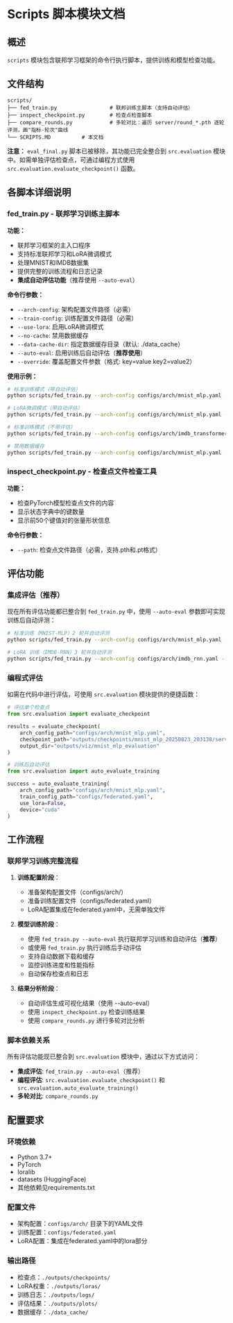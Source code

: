 # Scripts 脚本模块文档

## 概述

`scripts` 模块包含联邦学习框架的命令行执行脚本，提供训练和模型检查功能。

## 文件结构

```
scripts/
├── fed_train.py                 # 联邦训练主脚本（支持自动评估）
├── inspect_checkpoint.py        # 检查点检查脚本
├── compare_rounds.py            # 多轮对比：遍历 server/round_*.pth 逐轮评测，画"指标-轮次"曲线
└── SCRIPTS.MD          # 本文档
```

**注意：** `eval_final.py` 脚本已被移除，其功能已完全整合到 `src.evaluation` 模块中。如需单独评估检查点，可通过编程方式使用 `src.evaluation.evaluate_checkpoint()` 函数。

## 各脚本详细说明

### fed_train.py - 联邦学习训练主脚本

**功能：**
- 联邦学习框架的主入口程序
- 支持标准联邦学习和LoRA微调模式
- 处理MNIST和IMDB数据集
- 提供完整的训练流程和日志记录
- **集成自动评估功能**（推荐使用 `--auto-eval`）

**命令行参数：**
- `--arch-config`: 架构配置文件路径（必需）
- `--train-config`: 训练配置文件路径（必需）
- `--use-lora`: 启用LoRA微调模式
- `--no-cache`: 禁用数据缓存
- `--data-cache-dir`: 指定数据缓存目录（默认: ./data_cache）
- `--auto-eval`: 启用训练后自动评估（**推荐使用**）
- `--override`: 覆盖配置文件参数（格式: key=value key2=value2）

**使用示例：**
```bash
# 标准训练模式（带自动评估）
python scripts/fed_train.py --arch-config configs/arch/mnist_mlp.yaml --train-config configs/federated.yaml --auto-eval

# LoRA微调模式（带自动评估）  
python scripts/fed_train.py --arch-config configs/arch/mnist_mlp.yaml --train-config configs/federated.yaml --use-lora --auto-eval

# 标准训练模式（不带评估）
python scripts/fed_train.py --arch-config configs/arch/imdb_transformer.yaml --train-config configs/federated.yaml

# 禁用数据缓存
python scripts/fed_train.py --arch-config configs/arch/mnist_mlp.yaml --train-config configs/federated.yaml --no-cache
```

### inspect_checkpoint.py - 检查点文件检查工具

**功能：**
- 检查PyTorch模型检查点文件的内容
- 显示状态字典中的键数量
- 显示前50个键值对的张量形状信息

**命令行参数：**
- `--path`: 检查点文件路径（必需，支持.pth和.pt格式）

## 评估功能

### 集成评估（推荐）

现在所有评估功能都已整合到 `fed_train.py` 中，使用 `--auto-eval` 参数即可实现训练后自动评测：

```bash
# 标准训练（MNIST-MLP）2 轮并自动评测
python scripts/fed_train.py --arch-config configs/arch/mnist_mlp.yaml --train-config configs/federated.yaml --auto-eval

# LoRA 训练（IMDB-RNN）3 轮并自动评测
python scripts/fed_train.py --arch-config configs/arch/imdb_rnn.yaml --train-config configs/federated.yaml --use-lora --auto-eval
```

### 编程式评估

如需在代码中进行评估，可使用 `src.evaluation` 模块提供的便捷函数：

```python
# 评估单个检查点
from src.evaluation import evaluate_checkpoint

results = evaluate_checkpoint(
    arch_config_path="configs/arch/mnist_mlp.yaml",
    checkpoint_path="outputs/checkpoints/mnist_mlp_20250823_203138/server/round_2.pth",
    output_dir="outputs/viz/mnist_mlp_evaluation"
)

# 训练后自动评估
from src.evaluation import auto_evaluate_training

success = auto_evaluate_training(
    arch_config_path="configs/arch/mnist_mlp.yaml", 
    train_config_path="configs/federated.yaml",
    use_lora=False,
    device="cuda"
)
```
## 工作流程

### 联邦学习训练完整流程

1. **训练配置阶段**：
   - 准备架构配置文件（configs/arch/）
   - 准备训练配置文件（configs/federated.yaml）
   - LoRA配置集成在federated.yaml中，无需单独文件

2. **模型训练阶段**：
   - 使用 `fed_train.py --auto-eval` 执行联邦学习训练和自动评估（**推荐**）
   - 或使用 `fed_train.py` 执行训练后手动评估
   - 支持自动数据下载和缓存
   - 监控训练进度和性能指标
   - 自动保存检查点和日志

3. **结果分析阶段**：
   - 自动评估生成可视化结果（使用 --auto-eval）
   - 使用 `inspect_checkpoint.py` 检查训练结果
   - 使用 `compare_rounds.py` 进行多轮对比分析

### 脚本依赖关系

所有评估功能现已整合到 `src.evaluation` 模块中，通过以下方式访问：
- **集成评估**: `fed_train.py --auto-eval`（推荐）
- **编程评估**: `src.evaluation.evaluate_checkpoint()` 和 `src.evaluation.auto_evaluate_training()`
- **多轮对比**: `compare_rounds.py`

## 配置要求

### 环境依赖
- Python 3.7+
- PyTorch
- loralib
- datasets (HuggingFace)
- 其他依赖见requirements.txt

### 配置文件
- 架构配置：`configs/arch/` 目录下的YAML文件
- 训练配置：`configs/federated.yaml`
- LoRA配置：集成在federated.yaml中的lora部分

### 输出路径
- 检查点：`./outputs/checkpoints/`
- LoRA权重：`./outputs/loras/`
- 训练日志：`./outputs/logs/`
- 评估结果：`./outputs/plots/`
- 数据缓存：`./data_cache/`
